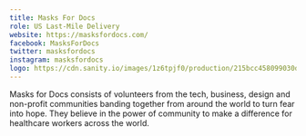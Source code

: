 ```yaml
---
title: Masks For Docs
role: US Last-Mile Delivery
website: https://masksfordocs.com/
facebook: MasksForDocs
twitter: masksfordocs
instagram: masksfordocs
logo: https://cdn.sanity.io/images/1z6tpjf0/production/215bcc458099030dbbac867e3404928a2a42e2b9-136x21.svg
---
```


Masks for Docs consists of volunteers from the tech, business, design and
non-profit communities banding together from around the world to turn fear into
hope. They believe in the power of community to make a difference for healthcare
workers across the world.
